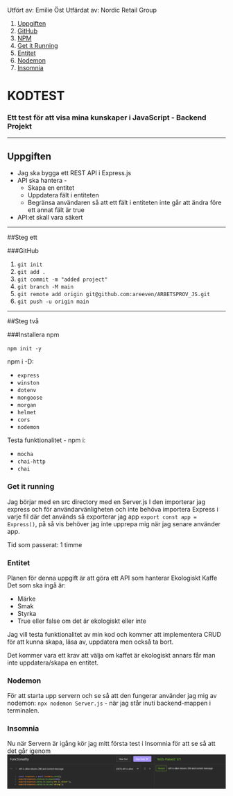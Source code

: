 Utfört av: Emilie Öst
Utfärdat av: Nordic Retail Group

1. [Uppgiften](#uppgiften)
2. [GitHub](#github)
3. [NPM](#installera-npm)
4. [Get it Running](#get-it-running)
5. [Entitet](#entitet)
6. [Nodemon](#nodemon)
7. [Insomnia](#insomnia)

# KODTEST

### Ett test för att visa mina kunskaper i JavaScript - Backend Projekt

---

## Uppgiften
- Jag ska bygga ett REST API i Express.js
- API ska hantera - 
  - Skapa en entitet
  - Uppdatera fält i entiteten
  - Begränsa användaren så att ett fält i entiteten inte går att ändra före ett annat fält är true
- API:et skall vara säkert

---

##Steg ett

###GitHub
1. `git init`
2. `git add .`
3. `git commit -m "added project"`
4. `git branch -M main`
5. `git remote add origin git@github.com:areeven/ARBETSPROV_JS.git`
6. `git push -u origin main`

---

##Steg två

###Installera npm

`npm init -y`

npm i -D:
- `express`
- `winston`
- `dotenv`
- `mongoose`
- `morgan`
- `helmet`
- `cors`
- `nodemon`

Testa funktionalitet - 
npm i: 
- `mocha`
- `chai-http`
- `chai`

### Get it running

Jag börjar med en src directory med en Server.js
I den importerar jag express
och för användarvänligheten och inte behöva importera Express i varje fil där det används
så exporterar jag app `export const app = Express()`, på så vis behöver jag inte upprepa mig
när jag senare använder app.

Tid som passerat: 1 timme

### Entitet

Planen för denna uppgift är att göra ett API som hanterar Ekologiskt Kaffe
Det som ska ingå är:
- Märke
- Smak
- Styrka
- True eller false om det är ekologiskt eller inte

Jag vill testa funktionalitet av min kod och kommer att implementera CRUD
för att kunna skapa, läsa av, uppdatera men också ta bort.

Det kommer vara ett krav att välja om kaffet är ekologiskt annars får man inte uppdatera/skapa
en entitet.

### Nodemon

För att starta upp servern och se så att den fungerar använder jag mig av nodemon:
`npx nodemon Server.js` - när jag står inuti backend-mappen i terminalen.

### Insomnia

Nu när Servern är igång kör jag mitt första test i Insomnia för att se så att det går igenom
![image](src/global/images/insomnia-alive.png)